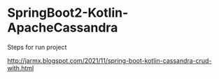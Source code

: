 # SpringBoot2-Kotlin-ApacheCassandra
Steps for run project 

http://jarmx.blogspot.com/2021/11/spring-boot-kotlin-cassandra-crud-with.html
